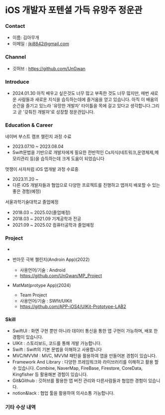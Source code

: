 # iOS 개발자 포텐셜 가득 유망주 정운관


### Contact
- 이름: 김아무개
- 이메일 : jkj8842@gmail.com

### Channel
- 깃허브 : https://github.com/UnGwan


### Introduce

- 2024.01.30 
아직 배우고 싶은것도 너무 많고 부족한 것도 너무 많지만, 매번 새로운 사람들과 새로운 지식을 습득하는데에 즐거움을 얻고 있습니다. 아직 이 배움의 순간을 즐기고 있느라 '유망한 개발자' 타이틀을 목에 걸고 있다고 생각합니다.그리고 곧 '갖춰진 개발자'로 성장할 정운관입니다.

### Education &  Career

네이버 부스트 캠프 챌린지 과정 수료
- 2023.07.10 ~ 2023.08.04
- Swift문법을 기반으로 개발자에게 필요한 전반적인 Cs지식(네트워크,운영체제,메모리관리 등)을 습득하는데 크게 도움이 되었습니다

멋쟁이 사자처럼  iOS 앱개발 과정 수료중 
- 2023.11.20 ~ 
- 다른 iOS 개발자들과 협업으로 다양한 프로젝트를 진행하고 앱까지 배포할 수 있는 좋은 경험(예정)

서울과학기술대학교 졸업예정
- 2018.03 ~ 2025.02(졸업예정)
- 2018.03 ~ 2021.09 기계공학과 전공
- 2021.09 ~ 2025.02 컴퓨터공학과 졸업예정 

### Project

-

- 번아웃 극복 챌린지(Androin App)(2022)
    - 사용언어/기술 : Android
    - https://github.com/UnGwan/MP_Project

- MatMat(protype App)(2024)
    - Team Project
    - 사용언어/기술  : SWfit/UIKit
    - https://github.com/APP-iOS4/UIKit-Prototype-LAB2

###  Skill
- SwiftUI : 화면 구현 뿐만 아니라 데이터 통신을 통한 앱 구현이 가능하며, 배포 한 경험이 있습니다. 
- UIKit : 스토리보드, 코드를 통해 개발 가능합니다.
- Swift : Swift의 기본 문법을 이해하고 사용합니다
- MVC/MVVM : MVC, MVVM 패턴을 활용하여 앱을 만들어본 경험이 있습니다.
- Framework And Library : 다양한 프레임워크와 라이브러리를 이해하고 활용 할 수 있습니다. Combine, NaverMap, FireBase, Firestore, CoreData, Kingfisher 등 활용해본 경험이 있습니다.
- Git&Github : 깃허브를 활용한 앱 버전 관리와 다른사람들과 협업한 경험이 있습니다.
- notion&lack : 협업 툴을 활용하여 의사소통 가능합니다.

### 기타 수상 내역

